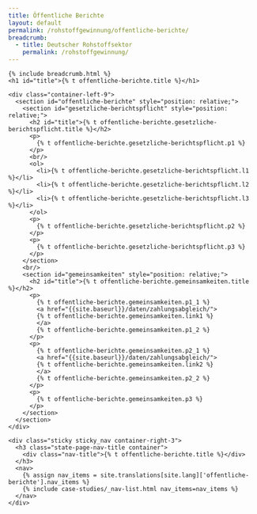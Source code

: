 ```yaml
---
title: Öffentliche Berichte
layout: default
permalink: /rohstoffgewinnung/offentliche-berichte/
breadcrumb:
  - title: Deutscher Rohstoffsektor
    permalink: /rohstoffgewinnung/
---
```

<link rel="stylesheet" type="text/css" href="{{ site.baseurl_root }}/css/slick-theme.css"/>
<link rel="stylesheet" type="text/css" href="//cdn.jsdelivr.net/jquery.slick/1.6.0/slick.css"/>

<main class="container-page-wrapper layout-state-pages">
  <section class="container" style="position: relative;">

    {% include breadcrumb.html %}
    <h1 id="title">{% t offentliche-berichte.title %}</h1>

    <div class="container-left-9">
      <section id="offentliche-berichte" style="position: relative;">
        <section id="gesetzliche-berichtspflicht" style="position: relative;">
          <h2 id="title">{% t offentliche-berichte.gesetzliche-berichtspflicht.title %}</h2>
          <p>
            {% t offentliche-berichte.gesetzliche-berichtspflicht.p1 %}
          </p>
          <br/>
          <ol>
            <li>{% t offentliche-berichte.gesetzliche-berichtspflicht.l1 %}</li>
            <li>{% t offentliche-berichte.gesetzliche-berichtspflicht.l2 %}</li>
            <li>{% t offentliche-berichte.gesetzliche-berichtspflicht.l3 %}</li>
          </ol>
          <p>
            {% t offentliche-berichte.gesetzliche-berichtspflicht.p2 %}
          </p>
          <p>
            {% t offentliche-berichte.gesetzliche-berichtspflicht.p3 %}
          </p>
        </section>
        <br/>
        <section id="gemeinsamkeiten" style="position: relative;">
          <h2 id="title">{% t offentliche-berichte.gemeinsamkeiten.title %}</h2>
          <p>
            {% t offentliche-berichte.gemeinsamkeiten.p1_1 %}
            <a href="{{site.baseurl}}/daten/zahlungsabgleich/">
            {% t offentliche-berichte.gemeinsamkeiten.link1 %}
            </a>
            {% t offentliche-berichte.gemeinsamkeiten.p1_2 %}
          </p>
          <p>
            {% t offentliche-berichte.gemeinsamkeiten.p2_1 %}
            <a href="{{site.baseurl}}/daten/zahlungsabgleich/">
            {% t offentliche-berichte.gemeinsamkeiten.link2 %}
            </a>
            {% t offentliche-berichte.gemeinsamkeiten.p2_2 %}
          </p>
          <p>
            {% t offentliche-berichte.gemeinsamkeiten.p3 %}
          </p>
        </section>
      </section>
    </div>

    <div class="sticky sticky_nav container-right-3">
      <h3 class="state-page-nav-title container">
        <div class="nav-title">{% t offentliche-berichte.title %}</div>
      </h3>
      <nav>
        {% assign nav_items = site.translations[site.lang]['offentliche-berichte'].nav_items %}
        {% include case-studies/_nav-list.html nav_items=nav_items %}
      </nav>
    </div>
  </section>
</main>

<script src="https://ajax.googleapis.com/ajax/libs/jquery/1.12.4/jquery.min.js"></script>
<script type="text/javascript" src="//cdn.jsdelivr.net/jquery.slick/1.6.0/slick.min.js"></script>
<script type="text/javascript" src="{{ site.baseurl_root }}/js/lib/static.min.js" charset="utf-8"></script>
